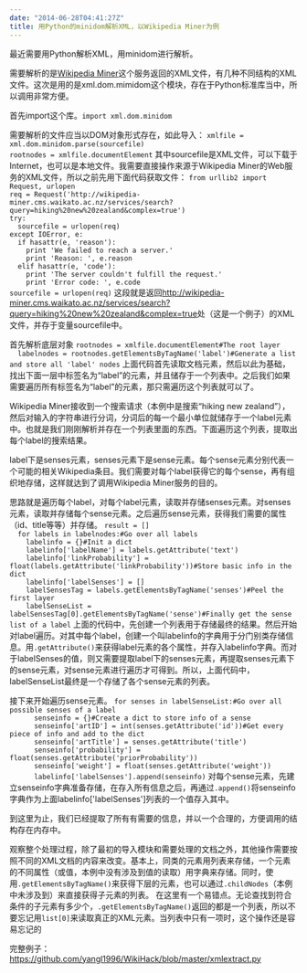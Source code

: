 ```yaml
---
date: "2014-06-28T04:41:27Z"
title: 用Python的minidom解析XML，以Wikipedia Miner为例
---
```


<p>最近需要用Python解析XML，用minidom进行解析。</p>
<p>需要解析的是<a href="http://wikipedia-miner.cms.waikato.ac.nz" title="Wikipedia Miner" target="_blank">Wikipedia Miner</a>这个服务返回的XML文件，有几种不同结构的XML文件。这次是用的是xml.dom.mimidom这个模块，存在于Python标准库当中，所以调用非常方便。</p>
<p>首先import这个库。<code>import xml.dom.minidom</code></p>
<p>需要解析的文件应当以DOM对象形式存在，如此导入：
<code>xmlfile = xml.dom.minidom.parse(sourcefile)
rootnodes = xmlfile.documentElement</code>
其中sourcefile是XML文件，可以下载于Internet，也可以是本地文件。我需要直接操作来源于Wikipedia Miner的Web服务的XML文件，所以之前先用下面代码获取文件：
<code>from urllib2 import Request, urlopen
req = Request('http://wikipedia-miner.cms.waikato.ac.nz/services/search?query=hiking%20new%20zealand&complex=true')
try:
  sourcefile = urlopen(req)
except IOError, e:
  if hasattr(e, 'reason'):
    print 'We failed to reach a server.'
    print 'Reason: ', e.reason
  elif hasattr(e, 'code'):
    print 'The server couldn't fulfill the request.'
    print 'Error code: ', e.code
sourcefile = urlopen(req)</code>
这段就是返回<a href="http://wikipedia-miner.cms.waikato.ac.nz/services/search?query=hiking%20new%20zealand&complex=true" title="http://wikipedia-miner.cms.waikato.ac.nz/services/search?query=hiking%20new%20zealand&complex=true" target="_blank">http://wikipedia-miner.cms.waikato.ac.nz/services/search?query=hiking%20new%20zealand&complex=true</a>处（这是一个例子）的XML文件，并存于变量sourcefile中。</p>
<p>首先解析底层对象
<code>rootnodes = xmlfile.documentElement#The root layer
  labelnodes = rootnodes.getElementsByTagName('label')#Generate a list and store all 'label' nodes</code>
上面代码首先读取文档元素，然后以此为基础，找出下面一层中标签名为“label”的元素，并且储存于一个列表中。之后我们如果需要遍历所有标签名为“label”的元素，那只需遍历这个列表就可以了。</p>
<p>Wikipedia Miner接收到一个搜索请求（本例中是搜索“hiking new zealand”），然后对输入的字符串进行分词，分词后的每一个最小单位就储存于一个label元素中。也就是我们刚刚解析并存在一个列表里面的东西。下面遍历这个列表，提取出每个label的搜索结果。</p>
<p>label下是senses元素，senses元素下是sense元素。每个sense元素分别代表一个可能的相关Wikipedia条目。我们需要对每个label获得它的每个sense，再有组织地存储，这样就达到了调用Wikipedia Miner服务的目的。</p>
<p>思路就是遍历每个label，对每个label元素，读取并存储senses元素。对senses元素，读取并存储每个sense元素。之后遍历sense元素，获得我们需要的属性（id、title等等）并存储。
<code>result = []
  for labels in labelnodes:#Go over all labels
    labelinfo = {}#Init a dict
    labelinfo['labelName'] = labels.getAttribute('text')
    labelinfo['linkProbability'] = float(labels.getAttribute('linkProbability'))#Store basic info in the dict
    labelinfo['labelSenses'] = []
    labelSensesTag = labels.getElementsByTagName('senses')#Peel the first layer
    labelSenseList = labelSensesTag[0].getElementsByTagName('sense')#Finally get the sense list of a label</code>
上面的代码中，先创建一个列表用于存储最终的结果。然后开始对label遍历。对其中每个label，创建一个叫labelinfo的字典用于分门别类存储信息。用<code>.getAttribute()</code>来获得label元素的各个属性，并存入labelinfo字典。而对于labelSenses的值，则又需要提取label下的senses元素，再提取senses元素下的sense元素，对sense元素进行遍历才可得到。所以，上面代码中，labelSenseList最终是一个存储了各个sense元素的列表。</p>
<p>接下来开始遍历sense元素。
<code>for senses in labelSenseList:#Go over all possible senses of a label
      senseinfo = {}#Create a dict to store info of a sense
      senseinfo['artID'] = int(senses.getAttribute('id'))#Get every piece of info and add to the dict
      senseinfo['artTitle'] = senses.getAttribute('title')
      senseinfo['probability'] = float(senses.getAttribute('priorProbability'))
      senseinfo['weight'] = float(senses.getAttribute('weight'))
      labelinfo['labelSenses'].append(senseinfo)</code>
对每个sense元素，先建立senseinfo字典准备存储，在存入所有信息之后，再通过<code>.append()</code>将senseinfo字典作为上面labelinfo['labelSenses']列表的一个值存入其中。</p>
<p>到这里为止，我们已经提取了所有有需要的信息，并以一个合理的，方便调用的结构存在内存中。</p>
<p>观察整个处理过程，除了最初的导入模块和需要处理的文档之外，其他操作需要按照不同的XML文档的内容来改变。基本上，同类的元素用列表来存储，一个元素的不同属性（或值，本例中没有涉及到值的读取）用字典来存储。同时，使用<code>.getElementsByTagName()</code>来获得下层的元素，也可以通过<code>.childNodes</code>（本例中未涉及到）来直接获得子元素的列表。
在这里有一个易错点。无论查找到符合条件的子元素有多少个，<code>.getElementsByTagName()</code>返回的都是一个列表，所以不要忘记用<code>list[0]</code>来读取真正的XML元素。当列表中只有一项时，这个操作还是容易忘记的</p>
<p>完整例子：<a href="https://github.com/yangl1996/WikiHack/blob/master/xmlextract.py" target="_blank">https://github.com/yangl1996/WikiHack/blob/master/xmlextract.py</a></p>